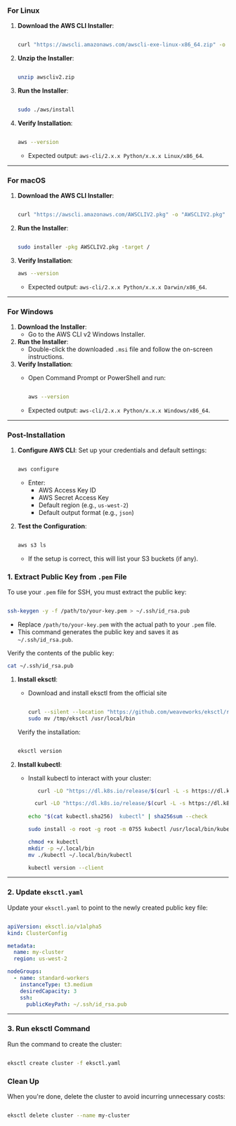 ### **For Linux**

1. **Download the AWS CLI Installer**:
    
    ```bash
    
    curl "https://awscli.amazonaws.com/awscli-exe-linux-x86_64.zip" -o "awscliv2.zip"
    
    ```
    
2. **Unzip the Installer**:
    
    ```bash
    
    unzip awscliv2.zip
    
    ```
    
3. **Run the Installer**:
    
    ```bash
    
    sudo ./aws/install
    
    ```
    
4. **Verify Installation**:
    
    ```bash
    
    aws --version
    
    ```
    
    - Expected output: `aws-cli/2.x.x Python/x.x.x Linux/x86_64`.

---

### **For macOS**

1. **Download the AWS CLI Installer**:
    
    ```bash
    
    curl "https://awscli.amazonaws.com/AWSCLIV2.pkg" -o "AWSCLIV2.pkg"
    
    ```
    
2. **Run the Installer**:
    
    ```bash
    
    sudo installer -pkg AWSCLIV2.pkg -target /
    
    ```
    
3. **Verify Installation**:
    
    ```bash
    aws --version
    
    ```
    
    - Expected output: `aws-cli/2.x.x Python/x.x.x Darwin/x86_64`.

---

### **For Windows**

1. **Download the Installer**:
    - Go to the AWS CLI v2 Windows Installer.
2. **Run the Installer**:
    - Double-click the downloaded `.msi` file and follow the on-screen instructions.
3. **Verify Installation**:
    - Open Command Prompt or PowerShell and run:
        
        ```bash
        
        aws --version
        
        ```
        
    - Expected output: `aws-cli/2.x.x Python/x.x.x Windows/x86_64`.

---

### **Post-Installation**

1. **Configure AWS CLI**:
Set up your credentials and default settings:
    
    ```bash
    
    aws configure
    
    ```
    
    - Enter:
        - AWS Access Key ID
        - AWS Secret Access Key
        - Default region (e.g., `us-west-2`)
        - Default output format (e.g., `json`)
2. **Test the Configuration**:
    
    ```bash
    
    aws s3 ls
    
    ```
    
    - If the setup is correct, this will list your S3 buckets (if any).

### **1. Extract Public Key from `.pem` File**

To use your `.pem` file for SSH, you must extract the public key:

```bash

ssh-keygen -y -f /path/to/your-key.pem > ~/.ssh/id_rsa.pub

```

- Replace `/path/to/your-key.pem` with the actual path to your `.pem` file.
- This command generates the public key and saves it as `~/.ssh/id_rsa.pub`.

Verify the contents of the public key:

```bash
cat ~/.ssh/id_rsa.pub

```

1. **Install eksctl**:
    - Download and install eksctl from the official site
        
        ```bash
        
        curl --silent --location "https://github.com/weaveworks/eksctl/releases/latest/download/eksctl_$(uname -s)_amd64.tar.gz" | tar xz -C /tmp
        sudo mv /tmp/eksctl /usr/local/bin
        
        ```
        
    
    Verify the installation:
    
    ```bash
    
    eksctl version
    
    ```
    
2. **Install kubectl**:
    - Install kubectl to interact with your cluster:
        
        ```bash
           curl -LO "https://dl.k8s.io/release/$(curl -L -s https://dl.k8s.io/release/stable.txt)/bin/linux/amd64/kubectl"
        
          curl -LO "https://dl.k8s.io/release/$(curl -L -s https://dl.k8s.io/release/stable.txt)/bin/linux/amd64/kubectl.sha256"
           
        echo "$(cat kubectl.sha256)  kubectl" | sha256sum --check
        
        sudo install -o root -g root -m 0755 kubectl /usr/local/bin/kubectl
        
        chmod +x kubectl
        mkdir -p ~/.local/bin
        mv ./kubectl ~/.local/bin/kubectl
        
        kubectl version --client
        ```
        

---

### **2. Update `eksctl.yaml`**

Update your `eksctl.yaml` to point to the newly created public key file:

```yaml

apiVersion: eksctl.io/v1alpha5
kind: ClusterConfig

metadata:
  name: my-cluster
  region: us-west-2

nodeGroups:
  - name: standard-workers
    instanceType: t3.medium
    desiredCapacity: 3
    ssh:
      publicKeyPath: ~/.ssh/id_rsa.pub

```

---

### **3. Run eksctl Command**

Run the command to create the cluster:

```bash

eksctl create cluster -f eksctl.yaml

```

### **Clean Up**

When you're done, delete the cluster to avoid incurring unnecessary costs:

```bash

eksctl delete cluster --name my-cluster

```
